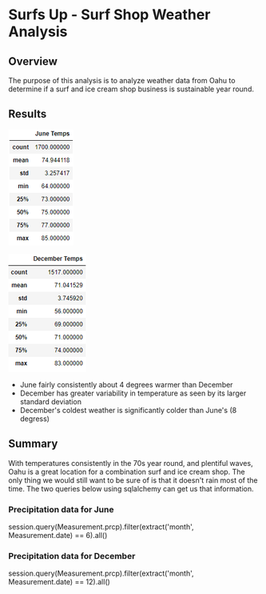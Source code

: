 # Surfs Up - Surf Shop Weather Analysis

## Overview
The purpose of this analysis is to analyze weather data from Oahu to determine if a surf and ice cream shop business is sustainable year round.

## Results

![June Temperature Summary](https://github.com/deklund76/surfs_up/blob/main/resources/june_temps.png)

![December Temperature Summary](https://github.com/deklund76/surfs_up/blob/main/resources/december_temps.png)

* June fairly consistently about 4 degrees warmer than December
* December has greater variability in temperature as seen by its larger standard deviation
* December's coldest weather is significantly colder than June's (8 degress)

## Summary

With temperatures consistently in the 70s year round, and plentiful waves, Oahu is a great location for a combination surf and ice cream shop. The only thing we would still want to be sure of is that it doesn't rain most of the time. The two queries below using sqlalchemy can get us that information.

### Precipitation data for June
session.query(Measurement.prcp).filter(extract('month', Measurement.date) == 6).all()

### Precipitation data for December
session.query(Measurement.prcp).filter(extract('month', Measurement.date) == 12).all()
